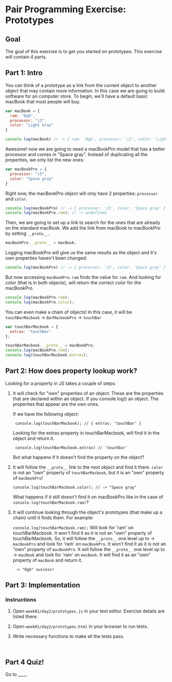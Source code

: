 # Pair Programming Exercise: Prototypes

## Goal

The goal of this exercise is to get you started on prototypes. This exercise will contain 4 parts. 

## Part 1: Intro

You can think of a prototype as a link from the current object to another object that may contain more information. In this case we are going to build software for an computer store. To begin, we'll have a default basic macBook that most people will buy.

```javascript
var macBook = {
  ram: "8gb",
  processor: "i3",
  color: "Light Gray"
}

console.log(macBook) // -> { ram: '8gb', processor: 'i3', color: 'Light Gray' }
```

Awesome! now we are going to need a macBookPro model that has a better processor and comes in "Space gray". Instead of duplicating all the properties, we only list the new ones:

```javascript
var macBookPro = {
  processor: "i5",
  color: "Space gray"
}
```

Right now, the macBookPro object will only have 2 properties: `processor` and `color`.

```javascript
console.log(macBookPro) // -> { processor: 'i5', color: 'Space gray' }
console.log(macBookPro.ram); // -> undefined.
```

Then, we are going to set up a link to search for the ones that are already on the standard macBook. We add the link from macBook to macBookPro by setting  `__proto__`.

```javascript
macBookPro.__proto__ = macBook;
```

Logging macBookPro will give us the same results as the object and it's own properties haven't been changed:
```javascript
console.log(macBookPro) // -> { processor: 'i5', color: 'Space gray' }
```

But now accessing `macBookPro.ram` finds the value for `ram`. And looking for
color (that is in both objects), will return the correct color for the macBookPro.

```javascript
console.log(macBookPro.ram);
console.log(macBookPro.color);
```

You can even make a chain of objects! In this case, it will be `touchBarMacbook` -> `BarMacbookPro` -> `touchBar`

```javascript
var touchBarMacbook = {
  extras: "touchBar"
};

touchBarMacbook.__proto__ = macBookPro;
console.log(macBookPro.ram);
console.log(touchBarMacbook.extras);
```



## Part 2: How does property lookup work?

Looking for a property in JS takes a couple of steps:

1. It will check for "own" properties of an object. These are the properties that are declared within an object. If you console.log() an object. The properties that appear are the own ones. 

   If we have the following object:

   ```javasc
    console.log(touchBarMacbook); // { extras: 'touchBar' }
   ```

   Looking for the extras property in touchBarMacbook, will find it in the object and return it.

   ```javas
    console.log(touchBarMacbook.extras) // 'touchbar'
   ```

   But what happens if it doesn't find the property on the object?


2. It will follow the ```__proto__``` link to the next object and find it there. `color` is not an "own" property of `touchBarMacbook`, but it is an "own" property of `macBookPro`!

   ```javas
   console.log(touchBarMacbook.color); // -> "Space gray"
   ```

   What happens if it still doesn't find it on macBookPro like in the case of `console.log(touchBarMacbook.ram)`?

3. It will continue looking through the object's prototypes (that make up a chain) until it finds them.
    For example:

   ```console.log(touchBarMacbook.ram);```
    Will look for 'ram' on touchBarMacbook. It won't find it as it is not an "own" property of touchBarMacbook. So, it will follow the ```__proto__``` one level up to -> `macBookPro` and look for 'ram' on `macBookPro`. It won't find it as it is not an "own" property of `macBookPro`. It will follow the ```__proto__``` one level up to -> `macBook` and look for 'ram' on `macBook`. It will find it as an "own" property of `macBook` and return it.

   ```javas
    -> "8gb" success!
   ```




## Part 3: Implementation

### Instructions

1. Open `week01/day2/prototypes.js` in your text editor. Exercise details are listed there.

2. Open `week01/day2/prototypes.html` in your browser to run tests.

3. Write necessary functions to make all the tests pass.

   ​

## Part 4 Quiz!

Go to ____. 
